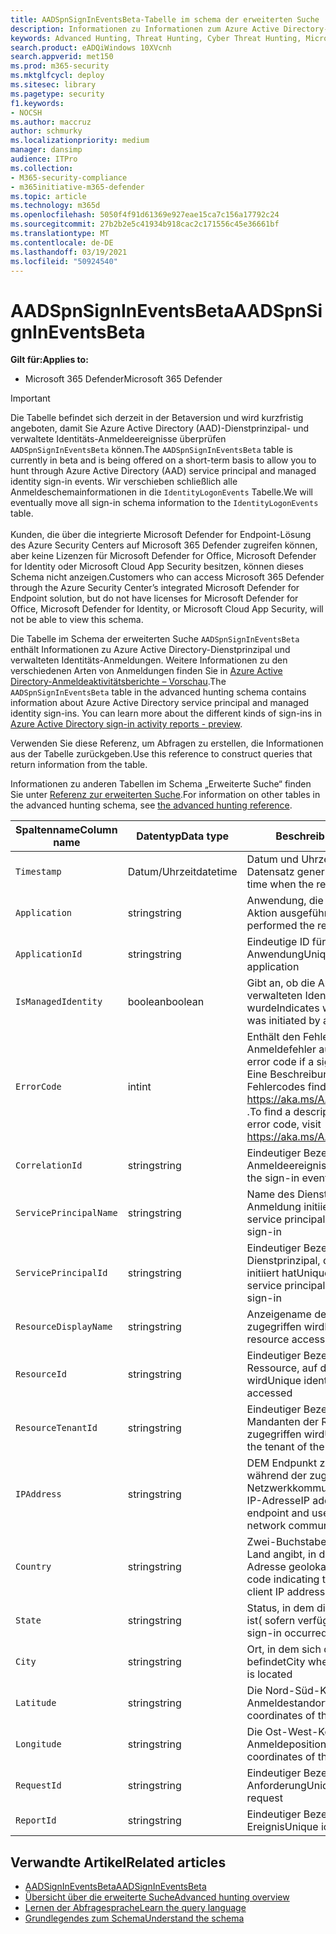 ```yaml
---
title: AADSpnSignInEventsBeta-Tabelle im schema der erweiterten Suche
description: Informationen zu Informationen zum Azure Active Directory-Dienstprinzipal und zur Ereignistabelle für verwaltete Identitäts anmeldungen des erweiterten Schemas für die Suche
keywords: Advanced Hunting, Threat Hunting, Cyber Threat Hunting, Microsoft Threat Protection, microsoft 365, mtp, m365, search, query, telemetry, schema reference, kusto, table, column, data type, description, AlertInfo, alert, entities, evidence, file, IP address, device, machine, user, account, identity, AAD
search.product: eADQiWindows 10XVcnh
search.appverid: met150
ms.prod: m365-security
ms.mktglfcycl: deploy
ms.sitesec: library
ms.pagetype: security
f1.keywords:
- NOCSH
ms.author: maccruz
author: schmurky
ms.localizationpriority: medium
manager: dansimp
audience: ITPro
ms.collection:
- M365-security-compliance
- m365initiative-m365-defender
ms.topic: article
ms.technology: m365d
ms.openlocfilehash: 5050f4f91d61369e927eae15ca7c156a17792c24
ms.sourcegitcommit: 27b2b2e5c41934b918cac2c171556c45e36661bf
ms.translationtype: MT
ms.contentlocale: de-DE
ms.lasthandoff: 03/19/2021
ms.locfileid: "50924540"
---
```

# <a name="aadspnsignineventsbeta"></a><span data-ttu-id="9349b-104">AADSpnSignInEventsBeta</span><span class="sxs-lookup"><span data-stu-id="9349b-104">AADSpnSignInEventsBeta</span></span>

<span data-ttu-id="9349b-105">**Gilt für:**</span><span class="sxs-lookup"><span data-stu-id="9349b-105">**Applies to:**</span></span>

- <span data-ttu-id="9349b-106">Microsoft 365 Defender</span><span class="sxs-lookup"><span data-stu-id="9349b-106">Microsoft 365 Defender</span></span>

>[!IMPORTANT]
> <span data-ttu-id="9349b-107">Die Tabelle befindet sich derzeit in der Betaversion und wird kurzfristig angeboten, damit Sie Azure Active Directory (AAD)-Dienstprinzipal- und verwaltete Identitäts-Anmeldeereignisse überprüfen `AADSpnSignInEventsBeta` können.</span><span class="sxs-lookup"><span data-stu-id="9349b-107">The `AADSpnSignInEventsBeta` table is currently in beta and is being offered on a short-term basis to allow you to hunt through Azure Active Directory (AAD) service principal and managed identity sign-in events.</span></span> <span data-ttu-id="9349b-108">Wir verschieben schließlich alle Anmeldeschemainformationen in die `IdentityLogonEvents` Tabelle.</span><span class="sxs-lookup"><span data-stu-id="9349b-108">We will eventually move all sign-in schema information to the `IdentityLogonEvents` table.</span></span><br><br>
> <span data-ttu-id="9349b-109">Kunden, die über die integrierte Microsoft Defender for Endpoint-Lösung des Azure Security Centers auf Microsoft 365 Defender zugreifen können, aber keine Lizenzen für Microsoft Defender for Office, Microsoft Defender for Identity oder Microsoft Cloud App Security besitzen, können dieses Schema nicht anzeigen.</span><span class="sxs-lookup"><span data-stu-id="9349b-109">Customers who can access Microsoft 365 Defender through the Azure Security Center’s integrated Microsoft Defender for Endpoint solution, but do not have licenses for Microsoft Defender for Office, Microsoft Defender for Identity, or Microsoft Cloud App Security, will not be able to view this schema.</span></span> 



<span data-ttu-id="9349b-110">Die Tabelle im Schema der erweiterten Suche `AADSpnSignInEventsBeta` enthält Informationen zu Azure Active Directory-Dienstprinzipal und verwalteten Identitäts-Anmeldungen. Weitere Informationen zu den verschiedenen Arten von Anmeldungen finden Sie in [Azure Active Directory-Anmeldeaktivitätsberichte – Vorschau](/azure/active-directory/reports-monitoring/concept-all-sign-ins).</span><span class="sxs-lookup"><span data-stu-id="9349b-110">The `AADSpnSignInEventsBeta` table in the advanced hunting schema contains information about Azure Active Directory service principal and managed identity sign-ins. You can learn more about the different kinds of sign-ins in [Azure Active Directory sign-in activity reports - preview](/azure/active-directory/reports-monitoring/concept-all-sign-ins).</span></span>

<span data-ttu-id="9349b-111">Verwenden Sie diese Referenz, um Abfragen zu erstellen, die Informationen aus der Tabelle zurückgeben.</span><span class="sxs-lookup"><span data-stu-id="9349b-111">Use this reference to construct queries that return information from the table.</span></span>

<span data-ttu-id="9349b-112">Informationen zu anderen Tabellen im Schema „Erweiterte Suche“ finden Sie unter [Referenz zur erweiterten Suche](/windows/security/threat-protection/microsoft-defender-atp/advanced-hunting-reference).</span><span class="sxs-lookup"><span data-stu-id="9349b-112">For information on other tables in the advanced hunting schema, see [the advanced hunting reference](/windows/security/threat-protection/microsoft-defender-atp/advanced-hunting-reference).</span></span>





| <span data-ttu-id="9349b-113">Spaltenname</span><span class="sxs-lookup"><span data-stu-id="9349b-113">Column name</span></span>     | <span data-ttu-id="9349b-114">Datentyp</span><span class="sxs-lookup"><span data-stu-id="9349b-114">Data type</span></span> | <span data-ttu-id="9349b-115">Beschreibung</span><span class="sxs-lookup"><span data-stu-id="9349b-115">Description</span></span>   |
| ----- | ----- | ---- |
| `Timestamp` | <span data-ttu-id="9349b-116">Datum/Uhrzeit</span><span class="sxs-lookup"><span data-stu-id="9349b-116">datetime</span></span>      | <span data-ttu-id="9349b-117">Datum und Uhrzeit, wann der Datensatz generiert wurde</span><span class="sxs-lookup"><span data-stu-id="9349b-117">Date and time when the record was generated</span></span>                                                                                                     |
| `Application`          | <span data-ttu-id="9349b-118">string</span><span class="sxs-lookup"><span data-stu-id="9349b-118">string</span></span>        | <span data-ttu-id="9349b-119">Anwendung, die die aufgezeichnete Aktion ausgeführt hat</span><span class="sxs-lookup"><span data-stu-id="9349b-119">Application that performed the recorded action</span></span>                                                                                                   |
| `ApplicationId`        | <span data-ttu-id="9349b-120">string</span><span class="sxs-lookup"><span data-stu-id="9349b-120">string</span></span>        | <span data-ttu-id="9349b-121">Eindeutige ID für die Anwendung</span><span class="sxs-lookup"><span data-stu-id="9349b-121">Unique identifier for the application</span></span>                                                                                                           |
| `IsManagedIdentity`    | <span data-ttu-id="9349b-122">boolean</span><span class="sxs-lookup"><span data-stu-id="9349b-122">boolean</span></span>       | <span data-ttu-id="9349b-123">Gibt an, ob die Anmeldung von einer verwalteten Identität initiiert wurde</span><span class="sxs-lookup"><span data-stu-id="9349b-123">Indicates whether the sign-in was initiated by a managed identity</span></span>                                                                               |
| `ErrorCode`            | <span data-ttu-id="9349b-124">int</span><span class="sxs-lookup"><span data-stu-id="9349b-124">int</span></span>        | <span data-ttu-id="9349b-125">Enthält den Fehlercode, wenn ein Anmeldefehler auftritt.</span><span class="sxs-lookup"><span data-stu-id="9349b-125">Contains the error code if a sign-in error occurs.</span></span> <span data-ttu-id="9349b-126">Eine Beschreibung eines bestimmten Fehlercodes finden Sie unter <https://aka.ms/AADsigninsErrorCodes> .</span><span class="sxs-lookup"><span data-stu-id="9349b-126">To find a description of a specific error code, visit <https://aka.ms/AADsigninsErrorCodes>.</span></span> |
| `CorrelationId`        | <span data-ttu-id="9349b-127">string</span><span class="sxs-lookup"><span data-stu-id="9349b-127">string</span></span>        | <span data-ttu-id="9349b-128">Eindeutiger Bezeichner des Anmeldeereigniss</span><span class="sxs-lookup"><span data-stu-id="9349b-128">Unique identifier of the sign-in event</span></span>                                                                                                          |
| `ServicePrincipalName` | <span data-ttu-id="9349b-129">string</span><span class="sxs-lookup"><span data-stu-id="9349b-129">string</span></span>        | <span data-ttu-id="9349b-130">Name des Dienstprinzipal, der die Anmeldung initiiert hat</span><span class="sxs-lookup"><span data-stu-id="9349b-130">Name of the service principal that initiated the sign-in</span></span>                                                                                        |
| `ServicePrincipalId`   | <span data-ttu-id="9349b-131">string</span><span class="sxs-lookup"><span data-stu-id="9349b-131">string</span></span>        | <span data-ttu-id="9349b-132">Eindeutiger Bezeichner des Dienstprinzipal, der die Anmeldung initiiert hat</span><span class="sxs-lookup"><span data-stu-id="9349b-132">Unique identifier of the service principal that initiated the sign-in</span></span>                                                                           |
| `ResourceDisplayName`  | <span data-ttu-id="9349b-133">string</span><span class="sxs-lookup"><span data-stu-id="9349b-133">string</span></span>        | <span data-ttu-id="9349b-134">Anzeigename der Ressource, auf die zugegriffen wird</span><span class="sxs-lookup"><span data-stu-id="9349b-134">Display name of the resource accessed</span></span>                                                                                                           |
| `ResourceId`           | <span data-ttu-id="9349b-135">string</span><span class="sxs-lookup"><span data-stu-id="9349b-135">string</span></span>        | <span data-ttu-id="9349b-136">Eindeutiger Bezeichner der Ressource, auf die zugegriffen wird</span><span class="sxs-lookup"><span data-stu-id="9349b-136">Unique identifier of the resource accessed</span></span>                                                                                                      |
| `ResourceTenantId`     | <span data-ttu-id="9349b-137">string</span><span class="sxs-lookup"><span data-stu-id="9349b-137">string</span></span>        | <span data-ttu-id="9349b-138">Eindeutiger Bezeichner des Mandanten der Ressource, auf die zugegriffen wird</span><span class="sxs-lookup"><span data-stu-id="9349b-138">Unique identifier of the tenant of the resource accessed</span></span>                                                                                        |
| `IPAddress`            | <span data-ttu-id="9349b-139">string</span><span class="sxs-lookup"><span data-stu-id="9349b-139">string</span></span>        | <span data-ttu-id="9349b-140">DEM Endpunkt zugewiesene und während der zugehörigen Netzwerkkommunikation verwendete IP-Adresse</span><span class="sxs-lookup"><span data-stu-id="9349b-140">IP address assigned to the endpoint and used during related network communications</span></span>                                                              |
| `Country`          | <span data-ttu-id="9349b-141">string</span><span class="sxs-lookup"><span data-stu-id="9349b-141">string</span></span>        | <span data-ttu-id="9349b-142">Zwei-Buchstaben-Code, der das Land angibt, in dem die Client-IP-Adresse geolokaliert ist</span><span class="sxs-lookup"><span data-stu-id="9349b-142">Two-letter code indicating the country where the client IP address is geolocated</span></span>                                                                |
| `State`                | <span data-ttu-id="9349b-143">string</span><span class="sxs-lookup"><span data-stu-id="9349b-143">string</span></span>        | <span data-ttu-id="9349b-144">Status, in dem die Anmeldung erfolgt ist( sofern verfügbar)</span><span class="sxs-lookup"><span data-stu-id="9349b-144">State where the sign-in occurred, if available</span></span>                                                                                                  |
| `City`                 | <span data-ttu-id="9349b-145">string</span><span class="sxs-lookup"><span data-stu-id="9349b-145">string</span></span>        | <span data-ttu-id="9349b-146">Ort, in dem sich der Kontobenutzer befindet</span><span class="sxs-lookup"><span data-stu-id="9349b-146">City where the account user is located</span></span>                                                                                                          |
| `Latitude`             | <span data-ttu-id="9349b-147">string</span><span class="sxs-lookup"><span data-stu-id="9349b-147">string</span></span>        | <span data-ttu-id="9349b-148">Die Nord-Süd-Koordinaten des Anmeldestandorts</span><span class="sxs-lookup"><span data-stu-id="9349b-148">The north to south coordinates of the sign-in location</span></span>                                                                                          |
| `Longitude`            | <span data-ttu-id="9349b-149">string</span><span class="sxs-lookup"><span data-stu-id="9349b-149">string</span></span>        | <span data-ttu-id="9349b-150">Die Ost-West-Koordinaten der Anmeldeposition</span><span class="sxs-lookup"><span data-stu-id="9349b-150">The east to west coordinates of the sign-in location</span></span>                                                                                            |
| `RequestId`            | <span data-ttu-id="9349b-151">string</span><span class="sxs-lookup"><span data-stu-id="9349b-151">string</span></span>        | <span data-ttu-id="9349b-152">Eindeutiger Bezeichner der Anforderung</span><span class="sxs-lookup"><span data-stu-id="9349b-152">Unique identifier of the request</span></span>                                                                                                                |
|`ReportId` | <span data-ttu-id="9349b-153">string</span><span class="sxs-lookup"><span data-stu-id="9349b-153">string</span></span> | <span data-ttu-id="9349b-154">Eindeutiger Bezeichner für das Ereignis</span><span class="sxs-lookup"><span data-stu-id="9349b-154">Unique identifier for the event</span></span> | 

 

## <a name="related-articles"></a><span data-ttu-id="9349b-155">Verwandte Artikel</span><span class="sxs-lookup"><span data-stu-id="9349b-155">Related articles</span></span>

-   [<span data-ttu-id="9349b-156">AADSignInEventsBeta</span><span class="sxs-lookup"><span data-stu-id="9349b-156">AADSignInEventsBeta</span></span>](./advanced-hunting-aadsignineventsbeta-table.md)
-   [<span data-ttu-id="9349b-157">Übersicht über die erweiterte Suche</span><span class="sxs-lookup"><span data-stu-id="9349b-157">Advanced hunting overview</span></span>](/windows/security/threat-protection/microsoft-defender-atp/advanced-hunting-overview)
-   [<span data-ttu-id="9349b-158">Lernen der Abfragesprache</span><span class="sxs-lookup"><span data-stu-id="9349b-158">Learn the query language</span></span>](/windows/security/threat-protection/microsoft-defender-atp/advanced-hunting-query-language)
-   [<span data-ttu-id="9349b-159">Grundlegendes zum Schema</span><span class="sxs-lookup"><span data-stu-id="9349b-159">Understand the schema</span></span>](/windows/security/threat-protection/microsoft-defender-atp/advanced-hunting-schema-reference)
